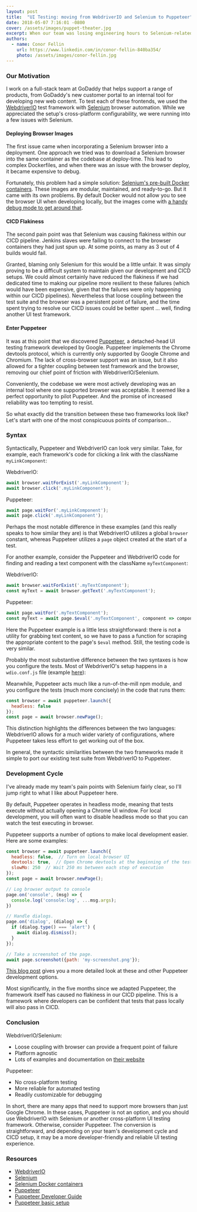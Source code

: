 ```yaml
---
layout: post
title:  "UI Testing: moving from WebdriverIO and Selenium to Puppeteer"
date: 2018-05-07 7:16:01 -0800
cover: /assets/images/puppet-theater.jpg
excerpt: When our team was losing engineering hours to Selenium-related test flakiness, we switched to Puppeteer for some of our UI tests. Given our constraints, we found that Puppeteer had a better developer experience and that the similar syntaxes of the two frameworks made the switch easy. We recommend Puppeteer for projects that do not need cross-browser compatibility.
authors:
  - name: Conor Fellin
    url: https://www.linkedin.com/in/conor-fellin-840ba354/
    photo: /assets/images/conor-fellin.jpg
---
```


### Our Motivation

I work on a full-stack team at GoDaddy that helps support a range of products, from GoDaddy's new customer portal to an internal tool for developing new web content. To test each of these frontends, we used the [WebdriverIO](http://webdriver.io/) test framework with [Selenium](https://www.seleniumhq.org/) browser automation. While we appreciated the setup's cross-platform configurability, we were running into a few issues with Selenium.

#### Deploying Browser Images

The first issue came when incorporating a Selenium browser into a deployment. One approach we tried was to download a Selenium browser into the same container as the codebase at deploy-time. This lead to complex Dockerfiles, and when there was an issue with the browser deploy, it became expensive to debug.

Fortunately, this problem had a simple solution: [Selenium's pre-built Docker containers](https://github.com/SeleniumHQ/docker-selenium). These images are modular, maintained, and ready-to-go. But it came with its own problems. By default Docker would not allow you to see the browser UI when developing locally, but the images come with [a handy debug mode to get around that](https://github.com/SeleniumHQ/docker-selenium#debugging).

#### CICD Flakiness

The second pain point was that Selenium was causing flakiness within our CICD pipeline. Jenkins slaves were failing to connect to the browser containers they had just spun up. At some points, as many as 3 out of 4 builds would fail.

Granted, blaming only Selenium for this would be a little unfair. It was simply proving to be a difficult system to maintain given our development and CICD setups. We could almost certainly have reduced the flakiness if we had dedicated time to making our pipeline more resilient to these failures (which would have been expensive, given that the failures were only happening within our CICD pipelines). Nevertheless that loose coupling between the test suite and the browser was a persistent point of failure, and the time spent trying to resolve our CICD issues could be better spent ... well, finding another UI test framework.

#### Enter Puppeteer

It was at this point that we discovered [Puppeteer](https://github.com/GoogleChrome/puppeteer), a detached-head UI testing framework developed by Google. Puppeteer implements the Chrome devtools protocol, which is currently only supported by Google Chrome and Chromium. The lack of cross-browser support was an issue, but it also allowed for a tighter coupling between test framework and the browser, removing our chief point of friction with WebdriverIO/Selenium.

Conveniently, the codebase we were most actively developing was an internal tool where one supported browser was acceptable. It seemed like a perfect opportunity to pilot Puppeteer. And the promise of increased reliability was too tempting to resist.

So what exactly did the transition between these two frameworks look like? Let's start with one of the most conspicuous points of comparison...

### Syntax

Syntactically, Puppeteer and WebdriverIO can look very similar. Take, for example, each framework's code for clicking a link with the className `myLinkComponent`:

WebdriverIO:
```js
await browser.waitForExist('.myLinkComponent');
await browser.click('.myLinkComponent');
```

Puppeteer:
```js
await page.waitFor('.myLinkComponent');
await page.click('.myLinkComponent');
```

Perhaps the most notable difference in these examples (and this really speaks to how similar they are) is that WebdriverIO utilizes a global `browser` constant, whereas Puppeteer utilizes a `page` object created at the start of a test.

For another example, consider the Puppeteer and WebdriverIO code for finding and reading a text component with the className `myTextComponent`:

WebdriverIO:
```js
await browser.waitForExist('.myTextComponent');
const myText = await browser.getText('.myTextComponent');
```

Puppeteer:
```js
await page.waitFor('.myTextComponent');
const myText = await page.$eval('.myTextComponent', component => component.textContent);
```

Here the Puppeteer example is a little less straightforward: there is not a utility for grabbing text content, so we have to pass a function for scraping the appropriate content to the page's `$eval` method. Still, the testing code is very similar.

Probably the most substantive difference between the two syntaxes is how you configure the tests. Most of WebdriverIO's setup happens in a `wdio.conf.js` file (example [here](https://github.com/webdriverio/webdriverio/blob/master/examples/wdio.conf.js)):

Meanwhile, Puppeteer acts much like a run-of-the-mill npm module, and you configure the tests (much more concisely) in the code that runs them:

```js
const browser = await puppeteer.launch({
  headless: false
});
const page = await browser.newPage();
```

This distinction highlights the differences between the two languages: WebdriverIO allows for a much wider variety of configurations, where Puppeteer takes less effort to get working out of the box.

In general, the syntactic similarities between the two frameworks made it simple to port our existing test suite from WebdriverIO to Puppeteer.

### Development Cycle

I've already made my team's pain points with Selenium fairly clear, so I'll jump right to what I like about Puppeteer here.

By default, Puppeteer operates in headless mode, meaning that tests execute without actually opening a Chrome UI window. For local development, you will often want to disable headless mode so that you can watch the test executing in browser.

Puppeteer supports a number of options to make local development easier. Here are some examples:

```js
const browser = await puppeteer.launch({
  headless: false,  // Turn on local browser UI
  devtools: true,  // Open Chrome devtools at the beginning of the test
  slowMo: 250  // Wait 250 ms between each step of execution
});
const page = await browser.newPage();

// Log browser output to console
page.on('console', (msg) => {
  console.log('console:log', ...msg.args);
})

// Handle dialogs.
page.on('dialog', (dialog) => {
  if (dialog.type() === 'alert') {
    await dialog.dismiss();
  }
});

// Take a screenshot of the page.
await page.screenshot({path: 'my-screenshot.png'});
```

[This blog post](http://nemethgergely.com/puppeteer-browser-automation/) gives you a more detailed look at these and other Puppeteer development options.

Most significantly, in the five months since we adapted Puppeteer, the framework itself has caused no flakiness in our CICD pipeline. This is a framework where developers can be confident that tests that pass locally will also pass in CICD.

### Conclusion

WebdriverIO/Selenium:

* Loose coupling with browser can provide a frequent point of failure
* Platform agnostic
* Lots of examples and documentation on [their website](http://webdriver.io/)

Puppeteer:

* No cross-platform testing
* More reliable for automated testing
* Readily customizable for debugging

In short, there are many apps that need to support more browsers than just Google Chrome. In these cases, Puppeteer is not an option, and you should use WebdriverIO with Selenium or another cross-platform UI testing framework. Otherwise, consider Puppeteer. The conversion is straightforward, and depending on your team's development cycle and CICD setup, it may be a more developer-friendly and reliable UI testing experience.

### Resources

* [WebdriverIO](http://webdriver.io/)
* [Selenium](https://www.seleniumhq.org/)
* [Selenium Docker containers](https://github.com/SeleniumHQ/docker-selenium)
* [Puppeteer](https://github.com/GoogleChrome/puppeteer)
* [Puppeteer Developer Guide](https://developers.google.com/web/tools/puppeteer/)
* [Puppeteer basic setup](https://nemethgergely.com/puppeteer-browser-automation/)
